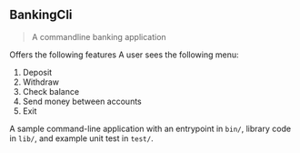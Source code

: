 ## BankingCli
> A commandline banking application

 Offers the following features
A user sees the following menu:

1. Deposit
2. Withdraw
3. Check balance
4. Send money between accounts
5. Exit
   

A sample command-line application with an entrypoint in `bin/`, library code
in `lib/`, and example unit test in `test/`.
